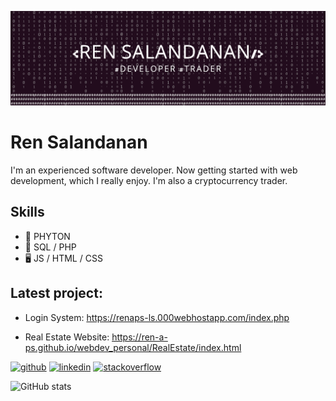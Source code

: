 ![I am a developer and also a trader.](https://github.com/ren-a-ps/webdev_personal/blob/main/github%20banner.png)

# Ren Salandanan
I'm an experienced software developer. Now getting started with web development, which I really enjoy. I'm also a cryptocurrency trader. 

## Skills
* :snake: PHYTON 
* :elephant: SQL / PHP  
* :desktop_computer: JS / HTML / CSS

## Latest project:

* Login System: https://renaps-ls.000webhostapp.com/index.php

* Real Estate Website: https://ren-a-ps.github.io/webdev_personal/RealEstate/index.html

[<img src='https://cdn.jsdelivr.net/npm/simple-icons@3.0.1/icons/github.svg' alt='github' height='40'>](https://github.com/ren-a-ps)  [<img src='https://cdn.jsdelivr.net/npm/simple-icons@3.0.1/icons/linkedin.svg' alt='linkedin' height='40'>](https://www.linkedin.com/in/ren-adrian-salandanan-942a7326a/) [<img src='https://cdn.jsdelivr.net/npm/simple-icons@3.0.1/icons/stackoverflow.svg' alt='stackoverflow' height='40'>](https://stackoverflow.com/users/19373558)  

![GitHub stats](https://github-readme-stats.vercel.app/api?username=ren-a-ps&show_icons=true)  

